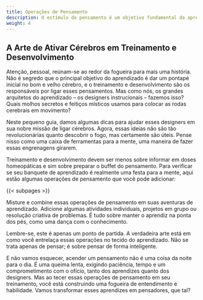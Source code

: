```yaml
---
title: Operações de Pensamento
description: O estímulo do pensamento é um objetivo fundamental da aprendizagem
weight: 4
---
```


## A Arte de Ativar Cérebros em Treinamento e Desenvolvimento

Atenção, pessoal, reúnam-se ao redor da fogueira para mais uma história. Não é segredo que o principal objetivo do aprendizado é dar um pontapé inicial no bom e velho cérebro, e o treinamento e desenvolvimento são os responsáveis por ligar esses pensamentos. Mas como nós, os grandes arquitetos do aprendizado – os designers instrucionais – fazemos isso? Quais molhos secretos e feitiços místicos usamos para colocar as rodas cerebrais em movimento?

Neste pequeno guia, damos algumas dicas para ajudar esses designers em sua nobre missão de ligar cérebros. Agora, essas ideias não são tão revolucionárias quanto descobrir o fogo, mas certamente são úteis. Pense nisso como uma caixa de ferramentas para a mente, uma maneira de fazer essas engrenagens girarem.

Treinamento e desenvolvimento devem ser menos sobre informar em doses homeopáticas e sim sobre preparar o buffet do pensamento. Para verificar se seu banquete de aprendizado é realmente uma festa para a mente, aqui estão algumas operações de pensamento que você pode adicionar:

{{< subpages >}}

Misture e combine essas operações de pensamento em suas aventuras de aprendizado. Adicione algumas atividades individuais, projetos em grupo ou resolução criativa de problemas. É tudo sobre manter o aprendiz na ponta dos pés, como uma dança com o conhecimento.

Lembre-se, este é apenas um ponto de partida. A verdadeira arte está em como você entrelaça essas operações no tecido do aprendizado. Não se trata apenas de pensar; é sobre pensar de forma inteligente.

E não vamos esquecer, acender um pensamento não é uma coisa da noite para o dia. É uma queima lenta, exigindo paciência, tempo e um comprometimento com o ofício, tanto dos aprendizes quanto dos designers. Mas ao tecer essas operações de pensamento em seu treinamento, você está construindo uma fogueira de entendimento e habilidade. Vamos transformar esses aprendizes em pensadores, que tal?

<script type="application/ld+json"> { "@context": "https://schema.org", "@type": "FAQPage", "mainEntity": [{ "@type": "Question", "name": "Quais são as operações de pensamento e sua importância na aprendizagem?", "acceptedAnswer": { "@type": "Answer", "text": "As operações de pensamento são habilidades mentais que permitem analisar informações, resolver problemas e tomar decisões informadas. Elas são fundamentais para a aprendizagem, pois ajudam os alunos a desenvolver o pensamento crítico, lidar com situações complexas e desafiadoras, e alcançar melhores resultados educacionais." } }, { "@type": "Question", "name": "Como as operações de pensamento podem ser aplicadas no treinamento e desenvolvimento?", "acceptedAnswer": { "@type": "Answer", "text": "As operações de pensamento podem ser aplicadas no treinamento e desenvolvimento através de atividades que promovem o pensamento crítico, como a resolução de problemas, debates e discussões em grupo, e análise de casos. Essas atividades ajudam os indivíduos a aprimorar suas habilidades de pensamento e tomar decisões mais fundamentadas." } }, { "@type": "Question", "name": "Quais são os benefícios de desenvolver as operações de pensamento?", "acceptedAnswer": { "@type": "Answer", "text": "Desenvolver as operações de pensamento traz diversos benefícios, como a melhoria do pensamento crítico, a capacidade de resolver problemas de forma criativa, a tomada de decisões informadas e a habilidade de lidar com situações complexas. Essas habilidades são valiosas na vida profissional, contribuindo para o sucesso e crescimento pessoal." } }] } </script>